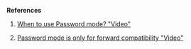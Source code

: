 <IntegrationDetailCard :title="`Send account and password information to ${$localeConfig.brandName} for authentication`">

<ApiMethodSpec method="post" host="https://<your application domain name>.genauth.ai" path="/oauth/token" summary="Use login credentials to exchange for token" description="In Password mode, you can directly use the user's login credentials (username + password) to exchange for access_token">
<template slot="bodyParams">
<ApiMethodParam name="scope" type="string" description="Required permissions, not yet implemented, please fill in user." />
<ApiMethodParam name="password" type="string" required description="Password" />
<ApiMethodParam name="username" type="string" required description="Username, email address cannot be filled in" />
<ApiMethodParam name="grant_type" type="string" required description="Username, email address cannot be filled in">

Must fill in `password`.

</ApiMethodParam>
<ApiMethodParam name="client_secret" type="string" required description="Application Secret." />
<ApiMethodParam name="client_id" type="string" required description="Application ID." />
</template>
<template slot="response">
<ApiMethodResponse description="User login credentials are correct, return AccessToken."">

```json
{
  "access_token": "f73a7c75ad7d093d096e1590038848e174e29ccf",
  "token_type": "Bearer",
  "expires_in": 3599,
  "refresh_token": "e221c8a1bb6415e2db284a14567cfb70a635fb93",
  "scope": "user"
}
```

</ApiMethodResponse>
<ApiMethodResponse httpCode="400" description="User login credentials are incorrect, return error information.">

```json
{
  "error": "invalid_grant",
  "error_description": "Invalid grant: user credentials are invalid"
}
```

</ApiMethodResponse>

</template>

</ApiMethodSpec>

**References**

1. [When to use Password mode? "Video"](https://www.youtube.com/watch?v=qMtYaDmhnHU)

2. [Password mode is only for forward compatibility "Video"](https://www.youtube.com/watch?v=zuVuhl_Axbs)

</IntegrationDetailCard>
